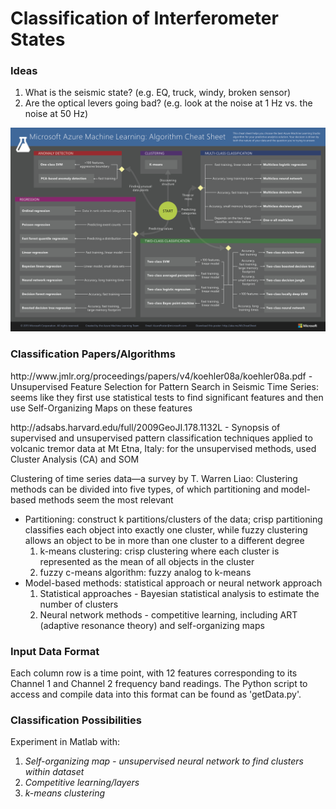 # Classification of Interferometer States



### Ideas

1. What is the seismic state? (e.g. EQ, truck, windy, broken sensor)
1. Are the optical levers going bad? (e.g. look at the noise at 1 Hz vs. the noise at 50 Hz)

![ML Cheat Sheet](microsoft-machine-learning-algorithm-cheat-sheet-v6.png?raw=true "Title")


### Classification Papers/Algorithms
<p>http://www.jmlr.org/proceedings/papers/v4/koehler08a/koehler08a.pdf - Unsupervised Feature Selection for Pattern Search in Seismic Time Series: seems like they first use statistical tests to find significant features and then use Self-Organizing Maps on these features</p>
<p>http://adsabs.harvard.edu/full/2009GeoJI.178.1132L - Synopsis of supervised and unsupervised pattern classification techniques applied to volcanic tremor data at Mt Etna, Italy: for the unsupervised methods, used Cluster Analysis (CA) and SOM
</p>
<p>Clustering of time series data—a survey by T. Warren Liao: 
Clustering methods can be divided into five types, of which partitioning and model-based methods seem the most relevant
  <ul>
  <li>Partitioning: construct k partitions/clusters of the data; crisp partitioning classifies each object into exactly one     
  cluster, while fuzzy clustering allows an object to be in more than one cluster to a different degree
  <ol>
    <li> k-means clustering: crisp clustering where each cluster is represented as the mean of all objects in the cluster</li>
    <li>fuzzy c-means algorithm: fuzzy analog to k-means</li>
  </ol>
  </li>
  <li>Model-based methods: statistical approach or neural network approach
  <ol>
  <li>Statistical approaches - Bayesian statistical analysis to estimate the number of clusters</li>
  <li>Neural network methods - competitive learning, including ART (adaptive resonance theory) and self-organizing maps</li>
  </ol>
  </li>
  </ul>
</p>

### Input Data Format

Each column row is a time point, with 12 features corresponding to its Channel 1 and Channel 2 frequency band readings. The Python script to access and compile data into this format can be found as 'getData.py'. 


### Classification Possibilities
<p> Experiment in Matlab with: </p>
<ol>
<li><em>Self-organizing map - unsupervised neural network to find clusters within dataset</em></li>

<li><em>Competitive learning/layers</em></li>
<li><em>k-means clustering</em></li>
</ol>
